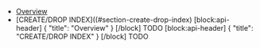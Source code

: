 * [Overview](#section-overview)
* [CREATE/DROP INDEX]((#section-create-drop-index)
[block:api-header]
{
  "title": "Overview"
}
[/block]
TODO
[block:api-header]
{
  "title": "CREATE/DROP INDEX"
}
[/block]
TODO